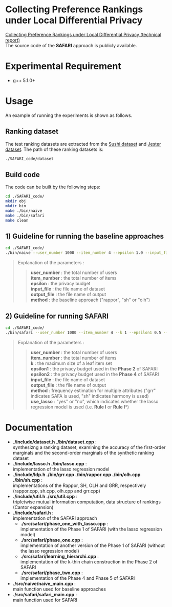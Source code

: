 # Collecting Preference Rankings under Local Differential Privacy
 
[Collecting Preference Rankings under Local Differential Privacy (technical report)](https://github.com/cheng-lab-at-bupt/SAFARI/blob/master/Collecting%20Preference%20Rankings%20under%20Local%20Differential%20Privacy%20(technical%20report).pdf)  
The source code of the **SAFARI** approach is publicly available.

# Experimental Requirement
- g++  5.1.0+

# Usage
An example of running the experiments is shown as follows.

## Ranking dataset

The test ranking datasets are extracted from the [Sushi dataset](http://www.kamishima.net/sushi/) and [Jester dataset](http://goldberg.berkeley.edu/jester-data/). The path of these ranking datasets is:
```bash
./SAFARI_code/dataset
```

## Build code
The code can be built by the following steps:
```bash
cd ./SAFARI_code/
mkdir obj
mkdir bin
make ./bin/naive 
make ./bin/safari 
make clean
```


## 1) Guideline for running the baseline approaches 
```bash
cd ./SAFARI_code/
./bin/naive --user_number 1000 --item_number 4 --epsilon 1.0 --input_file ./demo_dataset.txt --output_file out.txt --method rappor
```
> Explanation of the parameters :  
>> **user_number** : the total number of users  
>> **item_number** : the total number of items   
>> **epsilon** : the privacy budget  
>> **input_file** : the file name of dataset  
>> **output_file** : the file name of output  
>> **method** : the baseline approach ("rappor", "sh" or "olh")  

## 2) Guideline for running SAFARI
```bash
cd ./SAFARI_code/
./bin/safari --user_number 1000 --item_number 4 --k 1 --epsilon1 0.5 --epsilon2 0.5 --input_file ./demo_dataset.txt --output_file out.txt --method rappor --use_lasso yes
```
> Explanation of the parameters :  
>> **user_number** : the total number of users   
>> **item_number** : the total number of items  
>> **k** : the maximum size of a leaf item set   
>> **epsilon1** : the privacy budget used in the **Phase 2** of SAFARI
>> **epsilon2** : the privacy budget used in the **Phase 4** of SAFARI
>> **input_file** : the file name of dataset  
>> **output_file** : the file name of output  
>> **method** : frequency estimation for multiple attributes ("grr" indicates SAFA is used, "sh" indicates harmony is used)  
>> **use_lasso** : "yes" or "no", which indicates whether the lasso regression model is used (i.e. **Rule I** or **Rule I***)

# Documentation
- **./include/dataset.h ./bin/dataset.cpp** :  
    synthesizng a ranking dataset, examining the accuracy of the first-order marginals and the second-order marginals of the synthetic ranking dataset
- **./include/lasso.h ./bin/lasso.cpp** :  
    implementation of the lasso regression model
- **./include/ldp.h ./bin/grr.cpp ./bin/rappor.cpp ./bin/olh.cpp ./bin/sh.cpp** :  
    implementations of the Rappor, SH, OLH and GRR, respectively (rappor.cpp, sh.cpp, olh.cpp and grr.cpp)
- **./include/util.h ./src/util.cpp** :  
    tripletwise mutual information computation, data structure of rankings (Cantor expansion)
- **./include/safari.h** :  
    implementation of the SAFARI approach
    - **./src/safari/phase_one_with_lasso.cpp** :  
        implementation of the Phase 1 of SAFARI (with the lasso regression model)
    - **./src/safari/phase_one.cpp** :  
        implementation of another version of the Phase 1 of SAFARI (without the lasso regression model)
    - **./src/safari/learning_hierarchi.cpp** :  
        implementation of the k-thin chain construction in the Phase 2 of SAFARI
    - **./src/safari/phase_two.cpp** :  
        implementation of the Phase 4 and Phase 5 of SAFARI
- **./src/naive/naive_main.cpp** :  
    main function used for baseline approaches
- **./src/safari/safari_main.cpp** :  
    main function used for SAFARI




